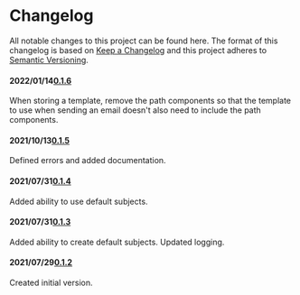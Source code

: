 # Changelog

All notable changes to this project can be found here.
The format of this changelog is based on [Keep a Changelog](https://keepachangelog.com/en/1.0.0/) and this project adheres to [Semantic Versioning](https://semver.org/spec/v2.0.0.html).

#### 2022/01/14[0.1.6](https://github.com/UACoreFacilitiesIT/UA-Email-Client)

When storing a template, remove the path components so that the template to use when sending an email doesn't also need to include the path components.

#### 2021/10/13[0.1.5](https://github.com/UACoreFacilitiesIT/UA-Email-Client)

Defined errors and added documentation.

#### 2021/07/31[0.1.4](https://github.com/UACoreFacilitiesIT/UA-Email-Client)

Added ability to use default subjects.

#### 2021/07/31[0.1.3](https://github.com/UACoreFacilitiesIT/UA-Email-Client/commit/5a188208602c0534596ccbef94becb56c97ffb7f)

Added ability to create default subjects. Updated logging.

#### 2021/07/29[0.1.2](https://github.com/UACoreFacilitiesIT/UA-Email-Client/commit/d066e8dac13bc80f2e59af37264b4a2af25747e5)

Created initial version.
